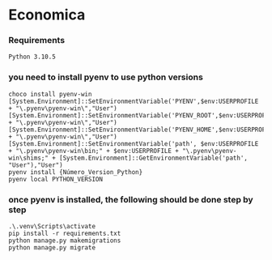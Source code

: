 # Economica

### Requirements
    Python 3.10.5

### you need to install pyenv to use python versions
    choco install pyenv-win
    [System.Environment]::SetEnvironmentVariable('PYENV',$env:USERPROFILE + "\.pyenv\pyenv-win\","User")
    [System.Environment]::SetEnvironmentVariable('PYENV_ROOT',$env:USERPROFILE + "\.pyenv\pyenv-win\","User")
    [System.Environment]::SetEnvironmentVariable('PYENV_HOME',$env:USERPROFILE + "\.pyenv\pyenv-win\","User")
    [System.Environment]::SetEnvironmentVariable('path', $env:USERPROFILE + "\.pyenv\pyenv-win\bin;" + $env:USERPROFILE + "\.pyenv\pyenv-win\shims;" + [System.Environment]::GetEnvironmentVariable('path', "User"),"User")
    pyenv install {Número_Version_Python}
    pyenv local PYTHON_VERSION
    
### once pyenv is installed, the following should be done step by step
    .\.venv\Scripts\activate
    pip install -r requirements.txt
    python manage.py makemigrations
    python manage.py migrate
    

